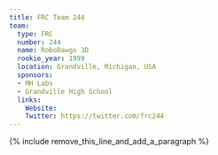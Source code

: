 ```yaml
---
title: FRC Team 244
team:
  type: FRC
  number: 244
  name: RoboDawgs 3D
  rookie_year: 1999
  location: Grandville, Michigan, USA
  sponsors:
  - MH Labs
  - Grandville High School
  links:
    Website:
    Twitter: https://twitter.com/frc244
---
```


{% include remove_this_line_and_add_a_paragraph %}